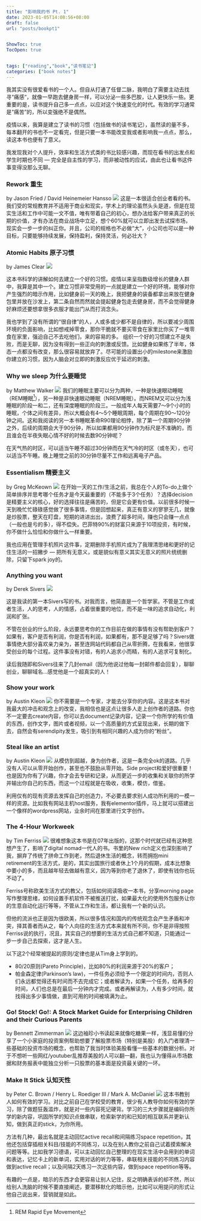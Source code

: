 ```yaml
---
title: "影响我的书 Pt. 1"
date: 2023-01-05T14:08:56+08:00
draft: false
url: "posts/bookpt1"


ShowToc: true
TocOpen: true


tags: ["reading","book","读书笔记"]
categories: ["book notes"]
---
```



我其实没有很爱看书的一个人。但自从打通了任督二脉，我明白了需要主动去找寻“痛感“，就像一早跑去健身房一样，可以分泌一些多巴胺，让人更快乐一些。更重要的是，读书提升自己多一点点，以应对这个快速变化的时代。有效的学习通常是“痛苦”的，所以变强绝不是偶然。

疫情以来，我算是建立了读书的习惯（包括做书的读书笔记），虽然读的量不多，每本翻开的书也不一定看完，但是只要一本书能改变我或者影响我一点点，那么，读这本书也便有了意义。

我发现我对个人提升，效率和生活方式类的书比较感兴趣，而现在看书的出发点和学生时期也不同 — 完全是自主性的学习，而非被动性的应试，由此也让看书这件事变得没那么无聊。


### Rework 重生 
by Jason Fried / David Heinemeier Hansso
![](/img/rework.jpg)
这是一本很适合创业者看的书。我们受的常规教育并不适用于商业和现实，学术上的理论虽然头头是道，但是在现实生活和工作中可能一文不值，唯有带着自己的初心，想办法给客户带来真正的长期的价值，才有办法在商业战场中立足，想个60%就可以立即出发去试探市场，现实会一步一步的纠正你。并且，公司的规格也不必做“大”，小公司也可以是一种目标，只要能够持续发展，保持盈利，保持灵活，何必壮大？

### Atomic Habits 原子习惯 
by James Clear
![](/img/atomichabits.jpg)

这本书科学的讲解如何去建立一个好的习惯。疫情以来呈指数级增长的健身人群中，我算是其中一个。建立习惯非常受用的一点就是建立一个好的环境，能够对你产生强烈的暗示作用，比如健身前一天的晚上，我把健身的装备都拿出来放在健身包里并放在沙发上，第二条自然而然就会提起健身包走去健身房，而不会觉得健身好麻烦还要想拿很多衣服才能出门从而打消念头。

我也学到了没有所谓的“很自律”的人，人或多或少都不是自律的，所以要减少周围环境的负面影响，比如想戒掉零食，那你干脆就不要买零食在家里比你买了一堆零食在家里，强迫自己不去吃他们，来的容易的多。
组织一个好的习惯建立不是失败，而是无聊，因为没有得到一些正向的刺激或反馈。比如健身如果练了半年，体态一点都没有改变，那么很容易就放弃了。尽可能的设置出小的milestone来激励你建立的习惯，因为人脑会对立即的刺激反应优于延迟的刺激。

### Why we sleep 为什么要睡觉 
by Matthew Walker
![](/img/whywesleep.jpg)
我们的睡眠主要可以分为两种，一种是快速眼动睡眠（REM睡眠[^1]），另一种是非快速眼动睡眠（NREM睡眠）。而NREM又可以分为浅睡眠的阶段一和二，还有深度睡眠的阶段三。一般成年人每天需要7～9个小时的睡眠，个体之间有差异，所以大概会有4～5个睡眠周期，每个周期在90～120分钟之间。这和我阅读的另一本书睡眠革命R90理论相悖，除了第一个周期90分钟之外，后续的周期会大于90分钟，所以如果都用90分钟作为标尺是不准确的，而且谁会在半夜失眠心情不好的时候去数90分钟呢？

在天气热的时区，可以适当午睡不超过30分钟而在天气冷的时区（或冬天），也可以适当不午睡。晚上睡觉之前的30分钟尽量不工作和远离电子产品。

[^1]: REM Rapid Eye Movement

### Essentialism 精要主义 
by Greg McKeown
![](/img/essentialism.jpg)
在开始一天的工作/生活之前，我总在个人的To-do上做个简单排序并思考哪个任务才是今天最重要的（不能多于3个任务）？选择decision是精要主义的核心，好的选择往往是痛苦的，但是它会更有价值。以前很多时候一天到晚忙忙碌碌感觉做了很多事情，但是回想起来，真正有意义的寥寥无几，就像是炒股票，整天在盯盘，短期的进进出出，浪费了超多时间，赚也只会赚一点点（一般也是亏的多），得不偿失。巴菲特90%的财富只来源于10项投资，有时候，你不做什么恰恰和你做什么一样重要。

我也应用在管理手机照片这件事，定期删除手机照片成为了我理清思绪和更好的记住生活的一招撇步 — 把所有无意义，或是貌似有意义其实无意义的照片统统删除，只留下spark joy的。


### Anything you want 
by Derek Sivers
![](/img/anythingyouwant.jpg)

这是我读的第一本Sivers写的书。对我而言，他简直是一个哲学家。不管是工作或者生活，人的思考，人的情感，占着很重要的地位，而不是一味的追求自动化，利润和扩张。

不管在创业的什么阶段，永远要思考你的工作目前在做的事情有没有帮助到客户？如果有，客户是否有利润，你是否有利润，如果都有，那不是足够了吗？Sivers做事情绝大部分喜欢亲力亲为，甚至连网站代码都自己从零折腾，在我看来，他很享受创业的每个过程。这件事没有对错，有的人追求小而精，有的人追求可复制化。

读后我随即和Sivers往来了几封email（因为他说过他每一封邮件都会回复），聊聊创业，聊聊域名…感觉他是一个超真实的人！


### Show your work 
by Austin Kleon
![](/img/showyourwork.jpg)
你不需要是一个专家，才能去分享你的内容。这是这本书对我最大的冲击和观念上的改变，我相信也是这点让很多人走上创作者的道路。你也不一定要去create内容，你可以去document记录内容，记录一个你所学的有价值的东西，创作文字，图片或者视频，以一个高质量的方式呈现出来，长期的做下去，自然会有serendipity发生，吸引到有相同兴趣的人成为你的“粉丝”。


### Steal like an artist 
by Austin Kleon
![](/img/steallikeartist.jpg)
从模仿到超越，身为创作者，这是一条完全ok的道路。几乎没有人可以从零开始创作，甚至也不鼓励从零开始。Side project和爱好很重要！也是因为你有了兴趣，你才会去专研和记录，从而更近一步的收集和关联你的所学并输出你自己的东西，而这一个过程就是在吸收，收集，模仿，借鉴。

利用仅有的现有资源去发挥自己的创造力，不必要去要求别人成功所利用的一模一样的资源。比如我有网站主机host服务，我有elementor插件，马上就可以搭建出一个像样的wordpress网站，业余时间在那里进行文字创作。


### The 4-Hour Workweek 
by Tim Ferriss
![](/img/4hworkweek.jpg)
很难想象这本书是在07年出版的，这那个时代就已经有这种思想产生了，影响了digital nomad一代人的书。书里的New rich定义也深刻影响了我，摒弃了传统了拼命工作到老，然后退休生活的概念，转而拥抱mini retirement的生活方式，是的，其实出国旅行或者休上1个月的假期，成本比想象中要小的多，而且越年轻去做越有意义，因为等到你老了退休了，即使有钱你也玩不动了。

Ferriss号称欧美生活方式的教父，包括如何阅读吸收一本书，分享morning page写作整理思绪，如何设置手机软件不被推送打扰，如果最大化的使用外包服务让你的生意自动化运行等等，不管从工作和生活，都让我有一个新的认识。

但他的流派也正是因为很欧美，所以很多情况和国内的传统观念会产生矛盾和冲突，择其善者而从之，每个人向往的生活方式本来就有所不同，你不是非得按照Ferriss说的执行，况且，其实自己的想要的生活方式自己都不知道，只能通过一步一步自己去探索，这才是人生。

以下这2个经常被提起的原则/定律也是从Tim身上学到的。

- 80/20原则(Pareto Principle)，比如80%的利润来源于20%的客户；
- 帕金森定律(Parkinson’s law)，一件任务必须给予一个限定的时间内，否则人们永远都觉得还有时间而不去完成它；或者解读为，如果一个任务，给再多的时间，人们也总是在最后一分钟内才完成。或者再解读为，人有多少时间，就找得出多少事情做，直到可用的时间被填满为止。

### Go! Stock! Go!: A Stock Market Guide for Enterprising Children and their Curious Parents 
by Bennett Zimmerman
![](/img/gostockgo.jpg)
这边袖珍小书读起来就像吃糖果一样，浅显易懂的分享了一个小家庭的投资案例帮助想要了解股票市场（特别是美股）的入门者理清一些基础的投资市场的概念，也帮助了我当时体验美股看懂一些基本的数据分析。对于不想听一些网红/youtuber乱推荐美股的人可以翻一翻，我也认为懂得从市场数据和财务报表中能独立分析一只股票的基本面是投资最关键的一环。


### Make It Stick 认知天性 
by Peter C. Brown / Henry L. Roediger III / Mark A. McDaniel
![](/img/makeitstick.jpg)
这本书教别人如何有效的学习。对比之前自己在学校受的教育，很少有人教导你如何有效的学习，除了做题狂轰滥炸，就是对一些内容死记硬背。学习的三大步骤就是编码你所学的新内容，巩固所学的知识点做串联，检索新学的和已知的相互联系并更新认知，做到真正的stick，为你所用。

方法有几种，最出名就是主动回忆active recall和间隔练习space repetition，其他还包括穿插相关科目/技能的不同练习，以及在别人教你之前自己试着摸索解决问题等等。比如我学习德语，可以主动回忆自己整理的在现实生活中会用到的单词和表达，记忆卡上的新单词，实用对话的听力等等，串联相关技能的不同练习内容做到active recall；以及间隔2天练习一次这些内容，做到space repetition等等。

有趣的一点是，暗示的东西才会更容易让别人记住，反之明确表诉的却不然，所以给别人洗脑的时候不要直接阐述，要潜移默化的暗示他，比如可以用提问的形式让他自己说出来，营销就是如此。
